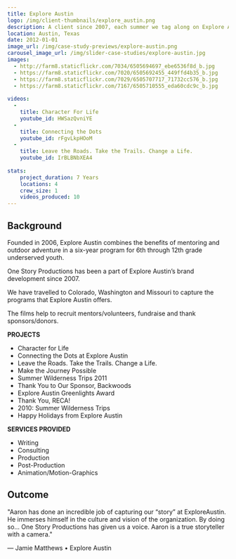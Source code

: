 ```yaml
---
title: Explore Austin
logo: /img/client-thumbnails/explore_austin.png
description: A client since 2007, each summer we tag along on Explore Austin’s wilderness Trips where we capture the footage that helps them connect with their supporters.
location: Austin, Texas
date: 2012-01-01
image_url: /img/case-study-previews/explore-austin.png
carousel_image_url: /img/slider-case-studies/explore-austin.jpg
images: 
  - http://farm8.staticflickr.com/7034/6505694697_ebe6536f8d_b.jpg
  - https://farm8.staticflickr.com/7020/6505692455_449ffd4b35_b.jpg
  - https://farm8.staticflickr.com/7029/6505707717_71732cc576_b.jpg
  - https://farm8.staticflickr.com/7167/6505710555_eda60cdc9c_b.jpg
  
videos:
  - 
    title: Character For Life
    youtube_id: HWSazQvniYE  
  - 
    title: Connecting the Dots
    youtube_id: rFgvLkpHOoM  
  -
    title: Leave the Roads. Take the Trails. Change a Life.
    youtube_id: IrBLBNbXEA4
    
stats:
    project_duration: 7 Years
    locations: 4
    crew_size: 1
    videos_produced: 10
---
```


<h2 class="heading-b heading-major">Background</h2>
<p>Founded in 2006, Explore Austin combines the benefits of mentoring and outdoor adventure in a six-year program for 6th through 12th grade underserved youth.</p>

<p>One Story Productions has been a part of Explore Austin’s brand development since 2007.</p>

<p>We have travelled to Colorado, Washington and Missouri to capture the programs that Explore Austin offers.</p>

<p>The films help to recruit mentors/volunteers, fundraise and thank sponsors/donors.</p>

<p><strong>PROJECTS</strong></p>
<ul class="services_provided">
    <li>Character for Life</li>
    <li>Connecting the Dots at Explore Austin</li>
    <li>Leave the Roads. Take the Trails. Change a Life.</li>
    <li>Make the Journey Possible</li>
    <li>Summer Wilderness Trips 2011</li>
    <li>Thank You to Our Sponsor, Backwoods</li>
    <li>Explore Austin Greenlights Award</li>
    <li>Thank You, RECA!</li>
    <li>2010: Summer Wilderness Trips</li>
    <li>Happy Holidays from Explore Austin</li>
</ul>

<p><strong>SERVICES PROVIDED</strong></p>
<ul class="services_provided">
    <li>Writing</li>
    <li>Consulting</li>
    <li>Production</li>
    <li>Post-Production</li>
    <li>Animation/Motion-Graphics</li>
</ul>

<p></p>
<h2 class="heading-b heading-major">Outcome</h2>
<p>"Aaron has done an incredible job of capturing our “story” at ExploreAustin. He immerses himself in the culture and vision of the organization. By doing so... One Story Productions has given us a voice. Aaron is a true storyteller with a camera."</p>

<p>— Jamie Matthews • Explore Austin</p>
